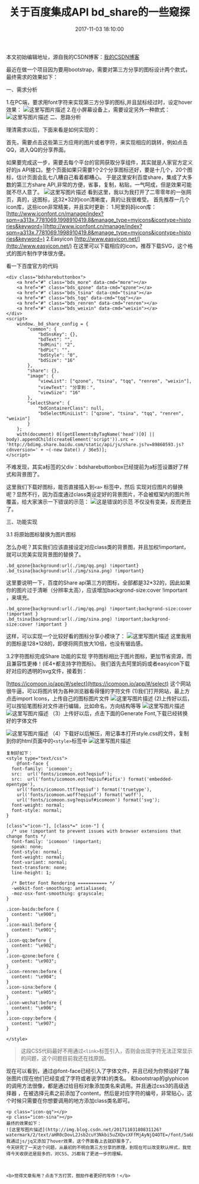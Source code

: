 ﻿---
title:  关于百度集成API bd_share的一些窥探 
date: 2017-11-03 18:10:00
tags: 百度share
reward: true #是否开启打赏功能
comment: true #是否开启评论功能
---
本文初始编辑地址，源自我的CSDN博客：[我的CSDN博客](http://blog.csdn.net/qq_20264891/article/details/78438174)


  最近在做一个项目因为要用bootstrap，需要对第三方分享的图标设计两个款式，最终需求的效果如下：

一、需求分析

1.在PC端，要求用font字符来实现第三方分享的图标,并且鼠标经过时，设定hover效果：
![这里写图片描述](http://img.blog.csdn.net/20171103173452202?watermark/2/text/aHR0cDovL2Jsb2cuY3Nkbi5uZXQvcXFfMjAyNjQ4OTE=/font/5a6L5L2T/fontsize/400/fill/I0JBQkFCMA==/dissolve/70/gravity/SouthEast)
2.在小屏幕设备上，需要设定另外一种款式：
![这里写图片描述](http://img.blog.csdn.net/20171103173511144?watermark/2/text/aHR0cDovL2Jsb2cuY3Nkbi5uZXQvcXFfMjAyNjQ4OTE=/font/5a6L5L2T/fontsize/400/fill/I0JBQkFCMA==/dissolve/70/gravity/SouthEast)
二、思路分析

理清需求以后，下面来看是如何实现的：

 首先，需要点击这些第三方应用的图片或者字符，来实现相应的跳转，例如点击QQ，进入QQ的分享界面。

  如果要完成这一步，需要去每个平台的官网获取分享组件，其实就是人家官方定义好的js API接口。整个页面如果只需要1个2个分享图标还好，要是十几个，20个图标，估计页面会乱七八糟自己看着都糟心。
  于是这里安利百度share，集成了大多数的第三方share API,非常的方便，省事，复制，粘贴，一气呵成，但是效果可能就不尽人意了。
  ![这里写图片描述](http://img.blog.csdn.net/20171103173650394?watermark/2/text/aHR0cDovL2Jsb2cuY3Nkbi5uZXQvcXFfMjAyNjQ4OTE=/font/5a6L5L2T/fontsize/400/fill/I0JBQkFCMA==/dissolve/70/gravity/SouthEast)
  看到这里，我以为我打开了二零零年的一张网页，真的，这图标，这32*32的icon清晰度，真的让我很难受。
 首先推荐一几个icon库，这些icon非常精美，并且实时更新：
1.阿里妈妈icon库：
[http://www.iconfont.cn/manage/index?spm=a313x.7781069.1998910419.8&manage_type=myicons&icontype=histories&keyword=](http://www.iconfont.cn/manage/index?spm=a313x.7781069.1998910419.8&manage_type=myicons&icontype=histories&keyword=)
2.Easyicon
[http://www.easyicon.net/](http://www.easyicon.net/)
在这里可以下载相应的icon，推荐下载SVG，这个格式的图片制作字体很方便。
 

看一下百度官方的代码
  

```
<div class="bdsharebuttonbox">
	<a href="#" class="bds_more" data-cmd="more"></a>
	<a href="#" class="bds_qzone" data-cmd="qzone"></a>
	<a href="#" class="bds_tsina" data-cmd="tsina"></a>
	<a href="#" class="bds_tqq" data-cmd="tqq"></a>
	<a href="#" class="bds_renren" data-cmd="renren"></a>
	<a href="#" class="bds_weixin" data-cmd="weixin"></a>
</div>
<script>
	window._bd_share_config = {
		"common": {
			"bdSnsKey": {},
			"bdText": "",
			"bdMini": "2",
			"bdPic": "",
			"bdStyle": "0",
			"bdSize": "16"
		},
		"share": {},
		"image": {
			"viewList": ["qzone", "tsina", "tqq", "renren", "weixin"],
			"viewText": "分享到：",
			"viewSize": "16"
		},
		"selectShare": {
			"bdContainerClass": null,
			"bdSelectMiniList": ["qzone", "tsina", "tqq", "renren", "weixin"]
		}
	};
	with(document) 0[(getElementsByTagName('head')[0] || body).appendChild(createElement('script')).src = 'http://bdimg.share.baidu.com/static/api/js/share.js?v=89860593.js?cdnversion=' + ~(-new Date() / 36e5)];
</script>
```
不难发现，其实a标签的父div：bdsharebuttonbox已经提前为a标签设置好了样式和背景图了。

这里我们下载好图标，能否直接插入到`<a>` 标签中，然后 实现对应图片的替换呢？显然不行，因为百度通过class类设定好的背景图片，不会被框架内的图片所覆盖，给大家演示一下错误的示范：
![这是错误的示范](http://img.blog.csdn.net/20171103174622391?watermark/2/text/aHR0cDovL2Jsb2cuY3Nkbi5uZXQvcXFfMjAyNjQ4OTE=/font/5a6L5L2T/fontsize/400/fill/I0JBQkFCMA==/dissolve/70/gravity/SouthEast)
不仅没有变美，反而更丑了。

三、功能实现

3.1 将原始图标替换为图片图标



怎么办呢？其实我们应该直接设定对应class类的背景图，并且加权!important，就可以完美实现背景图的替换了。

```
.bd_qzone{background:url(./img/qq.png) !important}
.bd_tsina{background:url(./img/sina.png) !important}
```
这里要说明一下，百度的Share api第三方的图标，全部都是32*32的，因此如果你的图片过于清晰（分辨率太高），应该增加backgrond-size:cover !important ，来填充。
```
.bd_qzone{background:url(./img/qq.png) !important;backgrond-size:cover !important }
.bd_tsina{background:url(./img/sina.png) !important;backgrond-size:cover !important }
```
这样，可以实现一个比较好看的图标分享小模块了：
![这里写图片描述](http://img.blog.csdn.net/20171103175129123?watermark/2/text/aHR0cDovL2Jsb2cuY3Nkbi5uZXQvcXFfMjAyNjQ4OTE=/font/5a6L5L2T/fontsize/400/fill/I0JBQkFCMA==/dissolve/70/gravity/SouthEast)
这里我用的图标是128*128的，即便将网页放大10倍，也没有锯齿感。

3.2字符图标完成Share 功能的实现
   字符图标相比于图片图标，更加节省资源，而且兼容性更棒！(IE4+都支持字符图标)。
   我们首先去阿里妈妈或者easyicon下载好对应的透明的svg文件，接着到：
   
  [https://icomoon.io/app/#/select](https://icomoon.io/app/#/select)
  这个网站很牛逼，可以将图片转为各种浏览器看得懂的字符文件
 (1)我们打开网站，最上方点击import Icons，上传自己的图标图片文件
![这里写图片描述](http://img.blog.csdn.net/20171103175717350?watermark/2/text/aHR0cDovL2Jsb2cuY3Nkbi5uZXQvcXFfMjAyNjQ4OTE=/font/5a6L5L2T/fontsize/400/fill/I0JBQkFCMA==/dissolve/70/gravity/SouthEast)
(2)上传好以后， 可以按铅笔图标对文件进行编辑，比如命名，方向结构等等
![这里写图片描述](http://img.blog.csdn.net/20171103175823318?watermark/2/text/aHR0cDovL2Jsb2cuY3Nkbi5uZXQvcXFfMjAyNjQ4OTE=/font/5a6L5L2T/fontsize/400/fill/I0JBQkFCMA==/dissolve/70/gravity/SouthEast)![这里写图片描述](http://img.blog.csdn.net/20171103175907853?watermark/2/text/aHR0cDovL2Jsb2cuY3Nkbi5uZXQvcXFfMjAyNjQ4OTE=/font/5a6L5L2T/fontsize/400/fill/I0JBQkFCMA==/dissolve/70/gravity/SouthEast)
（3）上传好以后，点击下面的Generate Font,下载已经转换好的字体文件


![这里写图片描述](http://img.blog.csdn.net/20171103175937926?watermark/2/text/aHR0cDovL2Jsb2cuY3Nkbi5uZXQvcXFfMjAyNjQ4OTE=/font/5a6L5L2T/fontsize/400/fill/I0JBQkFCMA==/dissolve/70/gravity/SouthEast)
（4）下载好以后解压，用记事本打开style.css的文件，复制到你的html页面中的```<style>```标签中
![这里写图片描述](http://img.blog.csdn.net/20171103180119963?watermark/2/text/aHR0cDovL2Jsb2cuY3Nkbi5uZXQvcXFfMjAyNjQ4OTE=/font/5a6L5L2T/fontsize/400/fill/I0JBQkFCMA==/dissolve/70/gravity/SouthEast)
```
复制好如下：
<style type="text/css">
	@font-face {
  font-family: 'icomoon';
  src:  url('fonts/icomoon.eot?eqsiuf');
  src:  url('fonts/icomoon.eot?eqsiuf#iefix') format('embedded-opentype'),
    url('fonts/icomoon.ttf?eqsiuf') format('truetype'),
    url('fonts/icomoon.woff?eqsiuf') format('woff'),
    url('fonts/icomoon.svg?eqsiuf#icomoon') format('svg');
  font-weight: normal;
  font-style: normal;
}

[class^="icon-"], [class*=" icon-"] {
  /* use !important to prevent issues with browser extensions that change fonts */
  font-family: 'icomoon' !important;
  speak: none;
  font-style: normal;
  font-weight: normal;
  font-variant: normal;
  text-transform: none;
  line-height: 1;

  /* Better Font Rendering =========== */
  -webkit-font-smoothing: antialiased;
  -moz-osx-font-smoothing: grayscale;
}

.icon-baidu:before {
  content: "\e900";
}
.icon-mail:before {
  content: "\e901";
}
.icon-qq:before {
  content: "\e902";
}
.icon-qzone:before {
  content: "\e903";
}
.icon-renren:before {
  content: "\e904";
}
.icon-sina:before {
  content: "\e905";
}
.icon-wechat:before {
  content: "\e906";
}
.icon-copy:before {
  content: "\e907";
}

</style>
```

> 这段CSS代码最好不用通过`<link>`标签引入，否则会出现字符无法正常显示的问题，这个问题目前我还在找原因。

现在可以看到，通过@font-face已经引入了字体文件，并且已经为你预设好了每张图片(现在他们已经变成了字符或者说字体)的类名。
和bootstrap的glyphicon的调用方法很像，都是通过给目标对象添加类名来调用。并且通过css3的高级选择器 ，在被选择元素之前添加了content，然后是对应字符的编号，非常贴心，这个时候只需要在你想要调用的地方添加class类名即可。
```
<p class="icon-qq"></p>
<p class="icon-sina"></p>
最终的效果如下：
![这里写图片描述](http://img.blog.csdn.net/20171103180831126?watermark/2/text/aHR0cDovL2Jsb2cuY3Nkbi5uZXQvcXFfMjAyNjQ4OTE=/font/5a6L5L2T/fontsize/400/fill/I0JBQkFCMA==/dissolve/70/gravity/SouthEast)
我通过js/jq又添加了hover效果，这个界面看上去就舒服多了。
今天研究了一天这个问题，从最初的不明白第三方分享的原理，到现在可以改变默认样式，我觉得今天收获还是挺多的，对CSS、JS都有了更进一步的理解。



<b>觉得文章有用？点击下方打赏，鼓励作者更好的写作！</b>

